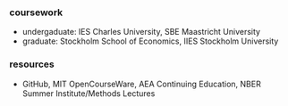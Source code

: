 ### coursework
 - undergaduate: IES Charles University, SBE Maastricht University
 - graduate: Stockholm School of Economics, IIES Stockholm University
 ### resources
 - GitHub, MIT OpenCourseWare, AEA Continuing Education, NBER Summer Institute/Methods Lectures
